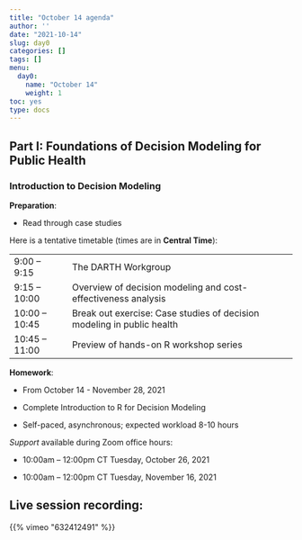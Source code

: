 ```yaml
---
title: "October 14 agenda"
author: ''
date: "2021-10-14"
slug: day0
categories: []
tags: []
menu:
  day0:
    name: "October 14"
    weight: 1
toc: yes
type: docs
---
```


## Part I: Foundations of Decision Modeling for Public Health

### Introduction to Decision Modeling

**Preparation**:

-   Read through case studies

Here is a tentative timetable (times are in **Central Time**):

|               |                                                                        |
|---------------|:-----------------------------------------------------------------------|
| 9:00 – 9:15   | The DARTH Workgroup                                                    |
| 9:15 – 10:00  | Overview of decision modeling and cost-effectiveness analysis          |
| 10:00 – 10:45 | Break out exercise: Case studies of decision modeling in public health |
| 10:45 – 11:00 | Preview of hands-on R workshop series                                  |

**Homework**:

-   From October 14 - November 28, 2021

-   Complete Introduction to R for Decision Modeling

-   Self-paced, asynchronous; expected workload 8-10 hours

*Support* available during Zoom office hours:

-   10:00am – 12:00pm CT Tuesday, October 26, 2021

-   10:00am – 12:00pm CT Tuesday, November 16, 2021

## Live session recording:

{{% vimeo "632412491" %}}
